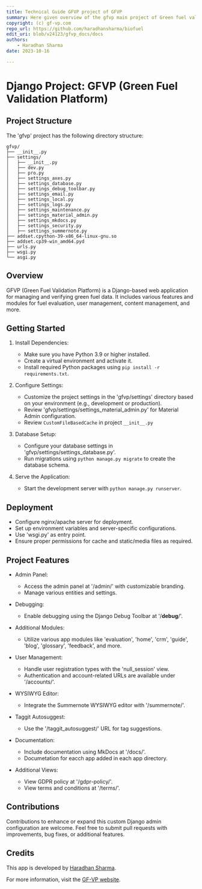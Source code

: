 ```yaml
---
title: Technical Guide GFVP project of GFVP
summary: Here given overview of the gfvp main project of Green fuel validation platform.
copyright: (c) gf-vp.com
repo_url: https://github.com/haradhansharma/biofuel
edit_uri: blob/v24123/gfvp_docs/docs
authors:
    - Haradhan Sharma
date: 2023-10-16

---
```


# Django Project: GFVP (Green Fuel Validation Platform)


## Project Structure

The 'gfvp' project has the following directory structure:


    gfvp/
    ├── __init__.py
    ├── settings/
    │   ├── __init__.py
    │   ├── dev.py
    │   ├── pro.py
    │   ├── settings_axes.py
    │   ├── settings_database.py
    │   ├── settings_debug_toolbar.py
    │   ├── settings_email.py
    │   ├── settings_local.py
    │   ├── settings_logs.py
    │   ├── settings_maintenance.py
    │   ├── settings_material_admin.py
    │   ├── settings_mkdocs.py
    │   ├── settings_security.py
    │   ├── settings_summernote.py
    ├── addset.cpython-39-x86_64-linux-gnu.so
    ├── addset.cp39-win_amd64.pyd
    ├── urls.py
    ├── wsgi.py
    └── asgi.py

## Overview

GFVP (Green Fuel Validation Platform) is a Django-based web application for managing and verifying green fuel data. It includes various features and modules for fuel evaluation, user management, content management, and more.

## Getting Started

1. Install Dependencies:
   - Make sure you have Python 3.9 or higher installed.
   - Create a virtual environment and activate it.
   - Install required Python packages using ``pip install -r requirements.txt``.

2. Configure Settings:
   - Customize the project settings in the 'gfvp/settings' directory based on your environment (e.g., development or production).
   - Review 'gfvp/settings/settings_material_admin.py' for Material Admin configuration.
   - Review `CustomFileBasedCache` in project `__init__.py`

3. Database Setup:
   - Configure your database settings in 'gfvp/settings/settings_database.py'.
   - Run migrations using ``python manage.py migrate`` to create the database schema.

4. Serve the Application:
   - Start the development server with ``python manage.py runserver``.

## Deployment

- Configure nginx/apache server for deployment.
- Set up environment variables and server-specific configurations.
- Use 'wsgi.py' as entry point.
- Ensure proper permissions for cache and static/media files as required.

## Project Features

- Admin Panel:
  - Access the admin panel at '/admin/' with customizable branding.
  - Manage various entities and settings.

- Debugging:
  - Enable debugging using the Django Debug Toolbar at '/__debug__/'.

- Additional Modules:
  - Utilize various app modules like 'evaluation', 'home', 'crm', 'guide', 'blog', 'glossary', 'feedback', and more.

- User Management:
  - Handle user registration types with the 'null_session' view.
  - Authentication and account-related URLs are available under '/accounts/'.

- WYSIWYG Editor:
  - Integrate the Summernote WYSIWYG editor with '/summernote/'.

- Taggit Autosuggest:
  - Use the '/taggit_autosuggest/' URL for tag suggestions.

- Documentation:
  - Include documentation using MkDocs at '/docs/'.
  - Documetation for eacch app added in each app directory.

- Additional Views:
  - View GDPR policy at '/gdpr-policy/'.
  - View terms and conditions at '/terms/'.



## Contributions

Contributions to enhance or expand this custom Django admin configuration are welcome. Feel free to submit pull requests with improvements, bug fixes, or additional features.



## Credits

This app is developed by [Haradhan Sharma](https://github.com/haradhansharma).

For more information, visit the [GF-VP website](https://www.gf-vp.com).

